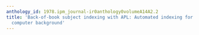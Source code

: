 ```yaml
---
anthology_id: 1978.ipm_journal-ir0anthology0volumeA14A2.2
title: 'Back-of-book subject indexing with APL: Automated indexing for those without
  computer background'
---
```

